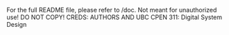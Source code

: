 For the full README file, please refer to /doc. Not meant for unauthorized use! DO NOT COPY! CREDS: AUTHORS AND UBC CPEN 311: Digital System Design
